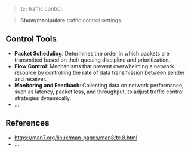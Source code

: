 > **tc:** traffic control.
> 

> **Show/manipulate** traffic control settings.
> 

## Control Tools

- **Packet Scheduling**: Determines the order in which packets are transmitted based on their queuing discipline and prioritization.
- **Flow Control**: Mechanisms that prevent overwhelming a network resource by controlling the rate of data transmission between sender and receiver.
- **Monitoring and Feedback**: Collecting data on network performance, such as latency, packet loss, and throughput, to adjust traffic control strategies dynamically.
- …

## References

- https://man7.org/linux/man-pages/man8/tc.8.html
- …